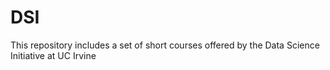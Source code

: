 # DSI
This repository includes a set of short courses offered by the Data Science Initiative at UC Irvine 
